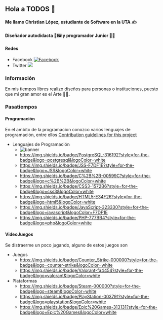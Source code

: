 ## Hola a TODOS 👋
#### Me llamo Christian López, estudiante de Software en la UTA ✍️
#### Diseñador autodidacta 🎨🖼️ y programador Junior 🧑‍💻
#### Redes
- Facebook <a href="https://www.facebook.com/gatito123456789"><img src="https://img.shields.io/badge/Facebook-1877F2?style=for-the-badge&logo=facebook&logoColor=white" alt="Facebook"/></a>
- Twitter <a href="https://twitter.com/LpRistian"><img src="https://img.shields.io/badge/Twitter-1DA1F2?style=for-the-badge&logo=twitter&logoColor=white"/></a>
### Información
En mis tiempos libres realizo diseños para personas o instituciones, puesto que mi gran amor es el Arte 🧑‍🎨.
### Pasatiempos
#### Programación
En el ambito de la programacion conozco varios lenguajes de programación, entre ellos
[Contribution guidelines for this project](docs/CONTRIBUTING.md)
   - Lenguajes de Programación
      - ![banner](https://img.shields.io/badge/MySQL-005C84?style=for-the-badge&logo=mysql&logoColor=white)
      - https://img.shields.io/badge/PostgreSQL-316192?style=for-the-badge&logo=postgresql&logoColor=white
      - https://img.shields.io/badge/JSS-F7DF1E?style=for-the-badge&logo=JSS&logoColor=white
      - https://img.shields.io/badge/C%2B%2B-00599C?style=for-the-badge&logo=c%2B%2B&logoColor=white
      - https://img.shields.io/badge/CSS3-1572B6?style=for-the-badge&logo=css3&logoColor=white
      - https://img.shields.io/badge/HTML5-E34F26?style=for-the-badge&logo=html5&logoColor=white
      - https://img.shields.io/badge/JavaScript-323330?style=for-the-badge&logo=javascript&logoColor=F7DF1E
      - https://img.shields.io/badge/PHP-777BB4?style=for-the-badge&logo=php&logoColor=white
   
   
#### VideoJuegos
Se distraerme un poco jugando, alguno de estos juegos son
   - Juegos
      - https://img.shields.io/badge/Counter_Strike-000000?style=for-the-badge&logo=counter-strike&logoColor=white
      - https://img.shields.io/badge/Valorant-fa4454?style=for-the-badge&logo=valorant&logoColor=white
   - Plataformas
      - https://img.shields.io/badge/Steam-000000?style=for-the-badge&logo=steam&logoColor=white
      - https://img.shields.io/badge/PlayStation-003791?style=for-the-badge&logo=playstation&logoColor=white
      - https://img.shields.io/badge/Epic%20Games-313131?style=for-the-badge&logo=Epic%20Games&logoColor=white
   
<!--
**ChrisitanLP/ChrisitanLP** is a ✨ _special_ ✨ repository because its `README.md` (this file) appears on your GitHub profile.

Here are some ideas to get you started:

- 🔭 I’m currently working on ...
- 🌱 I’m currently learning ...
- 👯 I’m looking to collaborate on ...
- 🤔 I’m looking for help with ...
- 💬 Ask me about ...
- 📫 How to reach me: ...
- 😄 Pronouns: ...
- ⚡ Fun fact: ...
-->
